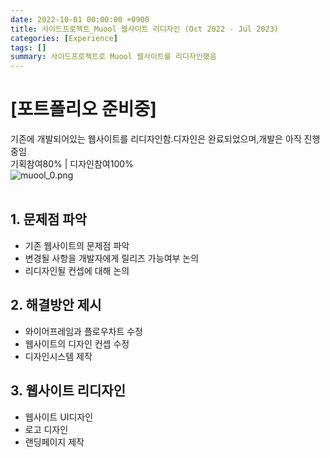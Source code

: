 ```yaml
---
date: 2022-10-01 00:00:00 +0900
title: 사이드프로젝트_Muool 웹사이트 리디자인 (Oct 2022 - Jul 2023)
categories: [Experience]
tags: []
summary: 사이드프로젝트로 Muool 웹사이트를 리디자인했음
---
```


# [포트폴리오 준비중]
기존에 개발되어있는 웹사이트를 리디자인함.디자인은 완료되었으며,개발은 아직 진행 중임<br>기획참여80% | 디자인참여100%<br>![muool_0.png](/posts/muool_0.png)<br><br>

## 1. 문제점 파악
- 기존 웹사이트의 문제점 파악
- 변경될 사항을 개발자에게 릴리즈 가능여부 논의
- 리디자인될 컨셉에 대해 논의

## 2. 해결방안 제시
- 와이어프레임과 플로우차트 수정
- 웹사이트의 디자인 컨셉 수정
- 디자인시스템 제작

## 3. 웹사이트 리디자인
- 웹사이트 UI디자인
- 로고 디자인
- 랜딩페이지 제작

